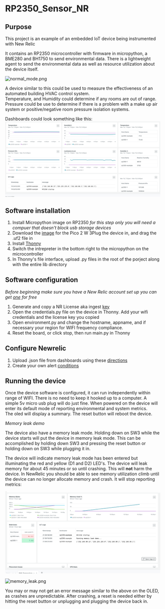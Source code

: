 # RP2350_Sensor_NR

## Purpose

This project is an example of an embedded IoT device being instrumented with New Relic

It contains an RP2350 microcontroller with firmware in micropython, a BME280 and BH1750 to send environmental data.
There is a lightweight agent to send the environmental data as well as resource utilization about the device itself.

![normal_mode.png](images/normal_mode.png)

A device similar to this could be used to measure the effectiveness of an automated building HVAC control system.  
Temperature, and Humidity could determine if any rooms are out of range.  Pressure could be use to determine if there is a problem with a 
make up air system or positive/negative room pressure isolation systems.

Dashboards could look something like this:
![dash1.png](images/dash1.png)





## Software installation
1. Install Micropython image on RP2350 *for this step only you will need a compuer that doesn't block usb storage devices*
2. Download the [image](https://micropython.org/download/RPI_PICO2_W/) for the Pico 2 W 
3Plug the device in, and drag the .uf2 file in
4. Install [Thonny](https://thonny.org/)
5. Switch the intrepreter in the bottom right to the micropython on the microcontroller
6. In Thonny's file interface, upload .py files in the root of the porject along with the entire lib directory

## Software configuration
*Before beginning make sure you have a New Relic account set up*
*you can get [one](https://newrelic.com/pricing/free-tier) for free*

1. Generate and copy a NR License aka ingest [key](https://one.newrelic.com/launcher/api-keys-ui.api-keys-launcher?_gl=1*1ubudw0*_gcl_au*ODM1MTQzNjA0LjE3NDE0NTMwNTM.*_ga*ODU3NjgwMDEyLjE3NDE0NTMwNTM.*_ga_R5EF3MCG7B*MTc0MjQzMTkyOS43LjEuMTc0MjQzMTk2OC4yMS4xLjExMDY0NDY0NDU.)
2. Open the credentials.py file on the device in Thonny.  Add your wifi credentials and the license key you copied
3. Open environment.py and change the hostname, appname, and if necessary your region for WIFI frequency compliance.
4. Reset the board, or click stop, then run main.py in Thonny

## Configure Newrelic
1. Upload .json file from dashboards using these [directions](https://docs.newrelic.com/docs/query-your-data/explore-query-data/dashboards/dashboards-charts-import-export-data/)
2. Create your own alert [conditions](https://docs.newrelic.com/docs/tutorial-create-alerts/create-an-alert/)

## Running the device
Once the device software is configured, it can run independently within range of WIFI.
There is no need to keep it hooked up to a computer.  A simple 5v micro usb plug will do just fine.  When powered on
the device will enter its default mode of reporting environmental and system metrics.  
The oled will display a summary.  The reset button will reboot the device.

*Memory leak demo*

The device also have a memory leak mode.  Holding down on SW3 while the
device starts will put the device in memory leak mode.  This can be accomplished by holding down SW3
and pressing the reset button or holding down on SW3 while plugging it in.

The device will indicate memory leak mode has been entered but illuminating
the red and yellow (D1 and D2) LED's.  The device will leak memory for about 45 minutes or so
until crashing.  This will **not** harm the device.  In NewRelic you should be
able to see memory utilization climb until the device can no longer allocate
memory and crash.  It will stop reporting metrics:

![dash2.png](images/dash2.png)

![memory_leak.png](images/memory_leak.png)

You may or may not get an error message similar to the above on the OLED, as crashes are unpredictable.
After crashing, a reset is needed either by hitting the reset button or unplugging and plugging the device back in.


